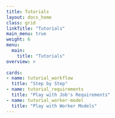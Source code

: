 ```yaml
---
title: Tutorials
layout: docs_home
class: grid
linkTitle: "Tutorials"
main_menu: true
weight: 6
menu:
  main:
    title: "Tutorials"
overview: >
  
cards:
- name: tutorial_workflow
  title: "Step by Step"
- name: tutorial_requirements
  title: "Play with Job's Requirements"
- name: tutorial_worker-model
  title: "Play with Worker Models"
---
```

